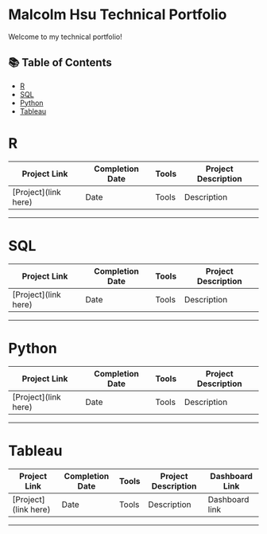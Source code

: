 # Malcolm Hsu Technical Portfolio

Welcome to my technical portfolio!

## 📚 Table of Contents
- [R](#R)
- [SQL](#sql)
- [Python](#python)
- [Tableau](#tableau)

# R

| Project Link | Completion Date | Tools | Project Description | 
|---|---|---|---|
| [Project](link here) | Date | Tools | Description |

***

# SQL

| Project Link | Completion Date | Tools | Project Description | 
|---|---|---|---|
| [Project](link here) | Date | Tools | Description |

***

# Python

| Project Link | Completion Date | Tools | Project Description | 
|---|---|---|---|
| [Project](link here) | Date | Tools | Description |

***

# Tableau

| Project Link | Completion Date | Tools | Project Description | Dashboard Link |
|---|---|---|---|---|
| [Project](link here) | Date | Tools | Description | Dashboard link |


***










